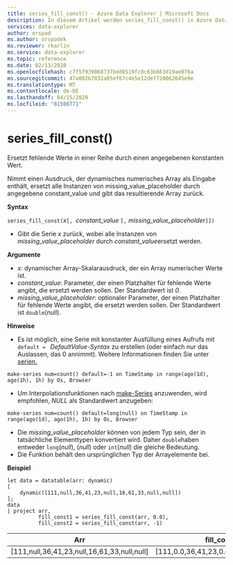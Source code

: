 ```yaml
---
title: series_fill_const() - Azure Data Explorer | Microsoft Docs
description: In diesem Artikel werden series_fill_const() in Azure Data Explorer beschrieben.
services: data-explorer
author: orspod
ms.author: orspodek
ms.reviewer: rkarlin
ms.service: data-explorer
ms.topic: reference
ms.date: 02/13/2020
ms.openlocfilehash: c7f5f939068737bdd6519fc0c63b663d19ae076a
ms.sourcegitcommit: 47a002b7032a05ef67c4e5e12de7720062645e9e
ms.translationtype: MT
ms.contentlocale: de-DE
ms.lasthandoff: 04/15/2020
ms.locfileid: "81508771"
---
```

# <a name="series_fill_const"></a>series_fill_const()

Ersetzt fehlende Werte in einer Reihe durch einen angegebenen konstanten Wert.

Nimmt einen Ausdruck, der dynamisches numerisches Array als Eingabe enthält, ersetzt alle Instanzen von missing_value_placeholder durch angegebene constant_value und gibt das resultierende Array zurück.

**Syntax**

`series_fill_const(`*x*`[, `*constant_value* `[,` *missing_value_placeholder*`]])`
* Gibt die Serie *x* zurück, wobei alle Instanzen von *missing_value_placeholder* durch *constant_value*ersetzt werden.

**Argumente**

* *x*: dynamischer Array-Skalarausdruck, der ein Array numerischer Werte ist.
* *constant_value*: Parameter, der einen Platzhalter für fehlende Werte angibt, die ersetzt werden sollen. Der Standardwert ist *0*. 
* *missing_value_placeholder*: optionaler Parameter, der einen Platzhalter für fehlende Werte angibt, die ersetzt werden sollen. Der Standardwert ist `double`(*null*).

**Hinweise**
* Es ist möglich, eine Serie mit konstanter Ausfüllung eines Aufrufs mit `default = ` *DefaultValue-Syntax* zu erstellen (oder einfach nur das Auslassen, das 0 annimmt). Weitere Informationen finden Sie unter [serien.](make-seriesoperator.md)

```kusto
make-series num=count() default=-1 on TimeStamp in range(ago(1d), ago(1h), 1h) by Os, Browser
```
  
* Um Interpolationsfunktionen nach [make-Series](make-seriesoperator.md) anzuwenden, wird empfohlen, *NULL* als Standardwert anzugeben: 

```kusto
make-series num=count() default=long(null) on TimeStamp in range(ago(1d), ago(1h), 1h) by Os, Browser
```
  
* Die *missing_value_placeholder* können von jedem Typ sein, der in tatsächliche Elementtypen konvertiert wird. Daher `double`haben entweder `long`(*null*), (*null*) oder `int`(*null*) die gleiche Bedeutung.
* Die Funktion behält den ursprünglichen Typ der Arrayelemente bei. 

**Beispiel**

```kusto
let data = datatable(arr: dynamic)
[
    dynamic([111,null,36,41,23,null,16,61,33,null,null])   
];
data 
| project arr, 
          fill_const1 = series_fill_const(arr, 0.0),
          fill_const2 = series_fill_const(arr, -1)  
```

|Arr|fill_const1|fill_const2|
|---|---|---|
|[111,null,36,41,23,null,16,61,33,null,null]|[111,0.0,36,41,23,0.0,16,61,33,0.0,0.0]|[111,-1,36,41,23,-1,16,61,33,-1,-1]|